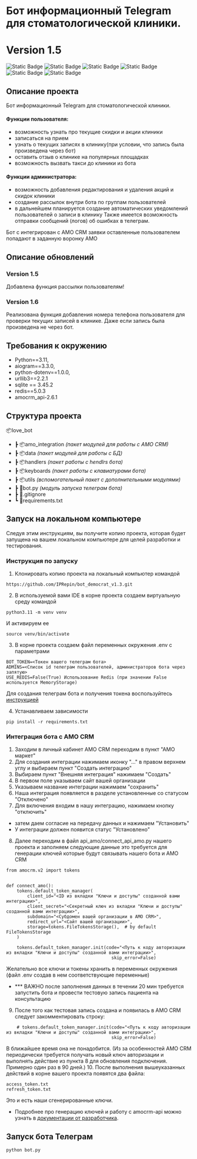# Бот информационный Telegram для стоматологической клиники. #
# Version 1.5 #

![Static Badge](https://img.shields.io/badge/Python-3.11-blue)
![Static Badge](https://img.shields.io/badge/Aiogram-3.3.0-blue)
![Static Badge](https://img.shields.io/badge/amocrm_api-2.6.1-blue)
![Static Badge](https://img.shields.io/badge/urllib3-2.2-blue)
![Static Badge](https://img.shields.io/badge/SQLite-3.45.2-blue)
![Static Badge](https://img.shields.io/badge/Redis-5.0.3-blue)


## Описание проекта ##

Бот информационный Telegram для стоматологической клиники.
#### Функции пользователя: ####
* возможность узнать про текущие скидки и акции клиники
* записаться на прием
* узнать о текущих записях в клинику(при условии, что запись была произведена через бот)
* оставить отзыв о клинике на популярных площадках
* возможность вызвать такси до клиники из бота
#### Функции администратора: ####
* возможность добавления редактирования и удаления акций и скидок клиники
* создание рассылок внутри бота по группам пользователей
* в дальнейшем планируется создание автоматических уведомлений пользователей о записи в клинику
Также имеется возможность отправки сообщений (логов) об ошибках в телеграм.

Бот с интегрирован с AMO CRM заявки оставленные пользователем попадают в заданную воронку AMO


## Описание обновлений ##
### Version 1.5 ###
Добавлена функция рассылки пользователям!

### Version 1.6 ###
Реализована функция добавления номера телефона пользователя для проверки текущих записей в клинике.
Даже если запись была произведена не через бот.

## Требования к окружению ##

* Python==3.11, 
* aiogram==3.3.0, 
* python-dotenv==1.0.0,
* urllib3==2.2.1
* sqlite == 3.45.2
* redis==5.0.3
* amocrm_api-2.6.1

## Структура проекта ##

📦love_bot
 * ┣ 📦amo_integration _(пакет модулей для работы с AMO CRM)_
 * ┣ 📦data _(пакет модулей для работы с БД)_
 * ┣ 📦handlers _(пакет работы с hendlrs бота)_
 * ┣ 📦keyboards _(пакет работы с клавиатурами бота)_
 * ┣ 📦utils _(вспомогательный пакет с дополнительными модулями)_
 * ┣ 📜bot.py _(модуль запуска телеграм бота)_
 * ┣ 📜.gitignore
 * ┗ 📜requirements.txt

## Запуск на локальном компьютере

Следуя этим инструкциям, вы получите копию проекта, которая будет запущена на вашем локальном компьютере для целей разработки и тестирования.

### Инструкция по запуску
1. Клонировать копию проекта на локальный компьютер командой
```
https://github.com/IPRepin/bot_democrat_v1.3.git
```
2. В используемой вами IDE в корне проекта создаем виртуальную среду командой
```
python3.11 -m venv venv
```
И активируем ее 
```
source venv/bin/activate
```
3. В корне проекта создаем файл переменных окружения .env с параметрами
```
BOT_TOKEN=<Токен вашего телеграм бота>
ADMINS=<Список id телеграм пользователей, администраторов бота через запятую>
USE_REDIS=False(True) Использование Redis (при значении False используется MemoryStorage)
```
Для создания телеграм бота и получения токена воспользуйтесь [инструкцией](https://chatlabs.ru/botfather-instrukcziya-komandy-nastrojki/)

4. Устанавливаем зависимости
```
pip install -r requirements.txt
```

### Интеграция бота с АМО CRM

1. Заходим в личный кабинет АМО CRM переходим в пункт "АМО маркет"
2. Для создания интеграции нажимаем иконку "..." в правом верхнем углу и выбираем пункт 
"Создать интеграцию"
3. Выбираем пункт "Внешняя интеграция" нажимаем "Создать"
4. В первом поле указываем сайт вашей организации
5. Указываем название интеграции нажимаем "сохранить"
6. Наша интеграция появляется в разделе установленные со статусом "Отключено"
7. Для включения входим в нашу интеграцию, нажимаем кнопку "отключить"
* затем даем согласие на передачу данных и нажимаем "Установить"
* У интеграции должен появится статус "Установлено"
8. Далее переходим в файл api_amo/connect_api_amo.py нашего проекта и заполняем следующие данные
это требуется для генерации ключей которые будут связывать нашего бота и АМО CRM
```
from amocrm.v2 import tokens


def connect_amo():
    tokens.default_token_manager(
        client_id="<ID из вкладки "Ключи и доступы" созданной вами интеграции>",
        client_secret="<Секретный ключ из вкладки "Ключи и доступы" созданной вами интеграции>",
        subdomain="<Субдомен вашей организации в АМО CRM>",
        redirect_url="<Сайт вашей организации>",
        storage=tokens.FileTokensStorage(),  # by default FileTokensStorage
    )
    
    tokens.default_token_manager.init(code="<Путь к коду авторизации из вкладки "Ключи и доступы" созданной вами интеграции>", 
                                        skip_error=False)
```
Желательно все ключи и токены хранить в переменных окружения (файл .env создав в нем соответствующие переменные) 
* *** ВАЖНО после заполнения данных в течении 20 мин требуется 
запустить бота и провести тестовую запись пациента на консультацию
9. После того как тестовая запись создана и появилась в АМО CRM следует закомментировать 
строку:
```
    # tokens.default_token_manager.init(code="<Путь к коду авторизации из вкладки "Ключи и доступы" созданной вами интеграции>", 
                                        skip_error=False)
```
В ближайшее время она не понадобится. (Из за особенностей АМО CRM периодически требуется получать новый 
ключ авторизации и выполнять действие из пункта 8 для обновления подключения. Примерно один раз
в 90 дней.)
10. После выполнения вышеуказанных действий в корне вашего проекта появятся два файла: 
```
access_token.txt
refresh_token.txt
```
Это и есть наши сгенерированные ключи.
* Подробнее про генерацию ключей и работу с amocrm-api можно узнать 
в [документации от разработчика](https://pypi.org/project/amocrm-api/).


   

## Запуск бота Телеграм ##
`python bot.py`
